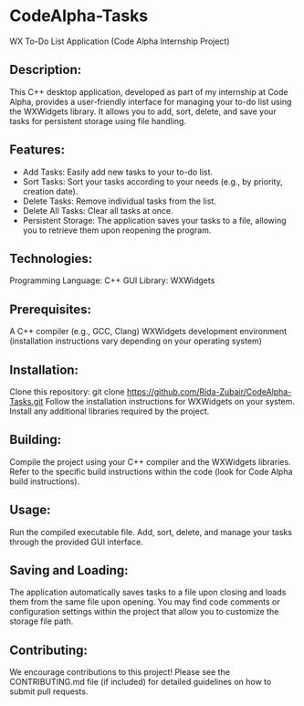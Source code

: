 # CodeAlpha-Tasks
WX To-Do List Application (Code Alpha Internship Project)

## Description:
This C++ desktop application, developed as part of my internship at Code Alpha, provides a user-friendly interface for managing your to-do list using the WXWidgets library. It allows you to add, sort, delete, and save your tasks for persistent storage using file handling.

## Features:
- Add Tasks: Easily add new tasks to your to-do list.
- Sort Tasks: Sort your tasks according to your needs (e.g., by priority, creation date).
- Delete Tasks: Remove individual tasks from the list.
- Delete All Tasks: Clear all tasks at once.
- Persistent Storage: The application saves your tasks to a file, allowing you to retrieve them upon reopening the program.

## Technologies:
Programming Language: C++
GUI Library: WXWidgets

## Prerequisites:
A C++ compiler (e.g., GCC, Clang)
WXWidgets development environment (installation instructions vary depending on your operating system)

## Installation:
Clone this repository: git clone https://github.com/Rida-Zubair/CodeAlpha-Tasks.git
Follow the installation instructions for WXWidgets on your system.
Install any additional libraries required by the project.

## Building:
Compile the project using your C++ compiler and the WXWidgets libraries. Refer to the specific build instructions within the code (look for Code Alpha build instructions).

## Usage:
Run the compiled executable file.
Add, sort, delete, and manage your tasks through the provided GUI interface.

## Saving and Loading:
The application automatically saves tasks to a file upon closing and loads them from the same file upon opening.
You may find code comments or configuration settings within the project that allow you to customize the storage file path.

## Contributing:
We encourage contributions to this project! Please see the CONTRIBUTING.md file (if included) for detailed guidelines on how to submit pull requests.
